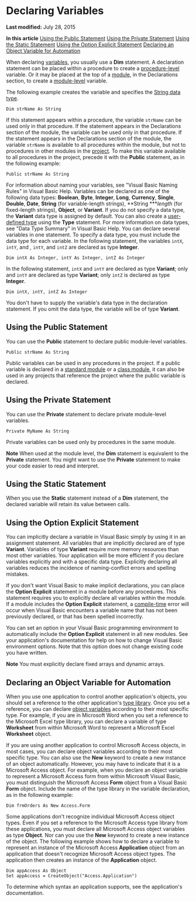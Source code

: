 
# Declaring Variables

 **Last modified:** July 28, 2015

 **In this article**
 [Using the Public Statement](#sectionSection0)
 [Using the Private Statement](#sectionSection1)
 [Using the Static Statement](#sectionSection2)
 [Using the Option Explicit Statement](#sectionSection3)
 [Declaring an Object Variable for Automation](#sectionSection4)


When declaring  [variables](b8bdf64f-5920-1ae9-16d0-b26d09524a30.md), you usually use a  **Dim** statement. A declaration statement can be placed within a procedure to create a [procedure-level](b8bdf64f-5920-1ae9-16d0-b26d09524a30.md) variable. Or it may be placed at the top of a [module](b8bdf64f-5920-1ae9-16d0-b26d09524a30.md), in the Declarations section, to create a  [module-level](b8bdf64f-5920-1ae9-16d0-b26d09524a30.md) variable.

The following example creates the variable and specifies the  [String data type](b8bdf64f-5920-1ae9-16d0-b26d09524a30.md).



```
Dim strName As String 

```

If this statement appears within a procedure, the variable  `strName` can be used only in that procedure. If the statement appears in the Declarations section of the module, the variable can be used only in that procedure. If the statement appears in the Declarations section of the module, the variable `strName` is available to all procedures within the module, but not to procedures in other modules in the [project](b8bdf64f-5920-1ae9-16d0-b26d09524a30.md). To make this variable available to all procedures in the project, precede it with the  **Public** statement, as in the following example:



```
Public strName As String 

```

For information about naming your variables, see "Visual Basic Naming Rules" in Visual Basic Help.
Variables can be declared as one of the following data types:  **Boolean**,  **Byte**,  **Integer**,  **Long**,  **Currency**,  **Single**,  **Double**,  **Date**,  **String** (for variable-length strings), **String ***_length_ (for fixed-length strings), **Object**, or  **Variant**. If you do not specify a data type, the  **Variant** data type is assigned by default. You can also create a [user-defined type](b8bdf64f-5920-1ae9-16d0-b26d09524a30.md) using the **Type** statement. For more information on data types, see "Data Type Summary" in Visual Basic Help.
You can declare several variables in one statement. To specify a data type, you must include the data type for each variable. In the following statement, the variables  `intX`,  `intY`, and ,  `intY`, and  `intZ` are declared as type **Integer**.



```
Dim intX As Integer, intY As Integer, intZ As Integer 

```

In the following statement,  `intX` and `intY` are declared as type **Variant**; only and  `intY` are declared as type **Variant**; only  `intZ` is declared as type **Integer**.



```
Dim intX, intY, intZ As Integer 

```

You don't have to supply the variable's data type in the declaration statement. If you omit the data type, the variable will be of type  **Variant**.

## Using the Public Statement
<a name="sectionSection0"> </a>

You can use the  **Public** statement to declare public module-level variables.


```
Public strName As String 

```

Public variables can be used in any procedures in the project. If a public variable is declared in a  [standard module](b8bdf64f-5920-1ae9-16d0-b26d09524a30.md) or a [class module](b8bdf64f-5920-1ae9-16d0-b26d09524a30.md), it can also be used in any projects that reference the project where the public variable is declared.


## Using the Private Statement
<a name="sectionSection1"> </a>

You can use the  **Private** statement to declare private module-level variables.


```
Private MyName As String 

```

Private variables can be used only by procedures in the same module.


 **Note**  When used at the module level, the  **Dim** statement is equivalent to the **Private** statement. You might want to use the **Private** statement to make your code easier to read and interpret.


## Using the Static Statement
<a name="sectionSection2"> </a>

When you use the  **Static** statement instead of a **Dim** statement, the declared variable will retain its value between calls.


## Using the Option Explicit Statement
<a name="sectionSection3"> </a>

You can implicitly declare a variable in Visual Basic simply by using it in an assignment statement. All variables that are implicitly declared are of type  **Variant**. Variables of type  **Variant** require more memory resources than most other variables. Your application will be more efficient if you declare variables explicitly and with a specific data type. Explicitly declaring all variables reduces the incidence of naming-conflict errors and spelling mistakes.

If you don't want Visual Basic to make implicit declarations, you can place the  **Option Explicit** statement in a module before any procedures. This statement requires you to explicitly declare all variables within the module. If a module includes the **Option Explicit** statement, a [compile-time](b8bdf64f-5920-1ae9-16d0-b26d09524a30.md) error will occur when Visual Basic encounters a variable name that has not been previously declared, or that has been spelled incorrectly.

You can set an option in your Visual Basic programming environment to automatically include the  **Option Explicit** statement in all new modules. See your application's documentation for help on how to change Visual Basic environment options. Note that this option does not change existing code you have written.


 **Note**  You must explicitly declare fixed arrays and dynamic arrays.


## Declaring an Object Variable for Automation
<a name="sectionSection4"> </a>

When you use one application to control another application's objects, you should set a reference to the other application's  [type library](b8bdf64f-5920-1ae9-16d0-b26d09524a30.md). Once you set a reference, you can declare  [object variables](b8bdf64f-5920-1ae9-16d0-b26d09524a30.md) according to their most specific type. For example, if you are in Microsoft Word when you set a reference to the Microsoft Excel type library, you can declare a variable of type **Worksheet** from within Microsoft Word to represent a Microsoft Excel **Worksheet** object.

If you are using another application to control Microsoft Access objects, in most cases, you can declare object variables according to their most specific type. You can also use the  **New** keyword to create a new instance of an object automatically. However, you may have to indicate that it is a Microsoft Access object. For example, when you declare an object variable to represent a Microsoft Access form from within Microsoft Visual Basic, you must distinguish the Microsoft Access **Form** object from a Visual Basic **Form** object. Include the name of the type library in the variable declaration, as in the following example:




```
Dim frmOrders As New Access.Form 

```

Some applications don't recognize individual Microsoft Access object types. Even if you set a reference to the Microsoft Access type library from these applications, you must declare all Microsoft Access object variables as type  **Object**. Nor can you use the  **New** keyword to create a new instance of the object. The following example shows how to declare a variable to represent an instance of the Microsoft Access **Application** object from an application that doesn't recognize Microsoft Access object types. The application then creates an instance of the **Application** object.




```
Dim appAccess As Object 
Set appAccess = CreateObject("Access.Application")
```

To determine which syntax an application supports, see the application's documentation.

